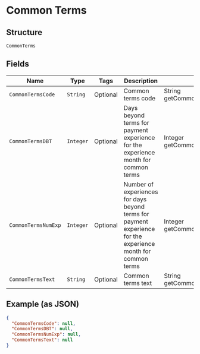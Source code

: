 
# Common Terms

## Structure

`CommonTerms`

## Fields

| Name | Type | Tags | Description | Getter | Setter |
|  --- | --- | --- | --- | --- | --- |
| `CommonTermsCode` | `String` | Optional | Common terms code | String getCommonTermsCode() | setCommonTermsCode(String commonTermsCode) |
| `CommonTermsDBT` | `Integer` | Optional | Days beyond terms for payment experience for the experience month for common terms | Integer getCommonTermsDBT() | setCommonTermsDBT(Integer commonTermsDBT) |
| `CommonTermsNumExp` | `Integer` | Optional | Number of experiences for days beyond terms for payment experience for the experience month for common terms | Integer getCommonTermsNumExp() | setCommonTermsNumExp(Integer commonTermsNumExp) |
| `CommonTermsText` | `String` | Optional | Common terms text | String getCommonTermsText() | setCommonTermsText(String commonTermsText) |

## Example (as JSON)

```json
{
  "CommonTermsCode": null,
  "CommonTermsDBT": null,
  "CommonTermsNumExp": null,
  "CommonTermsText": null
}
```

